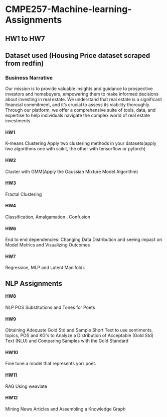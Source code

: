 # CMPE257-Machine-learning-Assignments
## HW1 to HW7
## Dataset used (Housing Price dataset scraped from redfin)
### Business Narrative
Our mission is to provide valuable insights and guidance to prospective investors and homebuyers, empowering them to make informed decisions about investing in real estate. We understand that real estate is a significant financial commitment, and it’s crucial to assess its viability thoroughly. Through our platform, we offer a comprehensive suite of tools, data, and expertise to help individuals navigate the complex world of real estate investments.

#### HW1 <br>
K-means Clustering Apply two clustering methods in your datasets(apply two algorithms one with scikit, the other with tensorflow or pytorch)
#### HW2<br>
Cluster with GMM(Apply the Gaussian Mixture Model Algorithm)
#### HW3 <br>
Fractal Clustering
#### HW4 <br>
Classification, Amalgamation , Confusion
#### HW6 <br>
End to end dependencies: Changing Data Distribution and seeing impact on Model Metrics and Visualizing Outcomes
#### HW7 <br>
Regression, MLP and Latent Manifolds 
## NLP Assignments
#### HW8 <br>
NLP POS Substitutions and Tones for Poets
#### HW9 <br>
 Obtaining Adequate Gold Std and Sample Short Text to use sentiments, topics, POS and KG's to Analyze a Distribution of Acceptable (Gold Std) Text (NLU) and Comparing Samples with the Gold Standard 
#### HW10 <br>
Fine tune a model that represents yorr poet.
#### HW11 <br>
RAG Using weaviate
#### HW12 <br>
Mining News Articles and Assembling a Knowledge Graph

